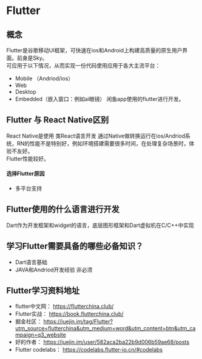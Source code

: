 # Flutter
## 概念
Flutter是谷歌移动UI框架，可快速在ios和Android上构建高质量的原生用户界面。前身是Sky。  
可应用于以下情况，从而实现一份代码使用应用于各大主流平台：
* Mobile （Andriod/ios）
* Web
* Desktop
* Embedded（嵌入窗口：例如ai眼镜）
闲鱼app使用的flutter进行开发。
## Flutter 与 React Native区别
React Native是使用 类React语言开发 通过Native做转换运行在ios/Andriod系统，RN的性能不是特别好，例如环境搭建需要很多时间，在处理复杂场景时，体验不友好。  
Flutter性能较好。
#### 选择Flutter原因
* 多平台支持
## Flutter使用的什么语言进行开发
Dart作为开发框架和widget的语言，底层图形框架和Dart虚拟机在C/C++中实现
## 学习Flutter需要具备的哪些必备知识？
* Dart语言基础
* JAVA和Andriod开发经验 非必须
## Flutter学习资料地址
* flutter中文网： https://flutterchina.club/
* Flutter实战： https://book.flutterchina.club/  
* 掘金社区： https://juejin.im/tag/Flutter?utm_source=flutterchina&utm_medium=word&utm_content=btn&utm_campaign=q3_website
* 好的作者： https://juejin.im/user/582aca2ba22b9d006b59ae68/posts
* Flutter codelabs： https://codelabs.flutter-io.cn/#codelabs
